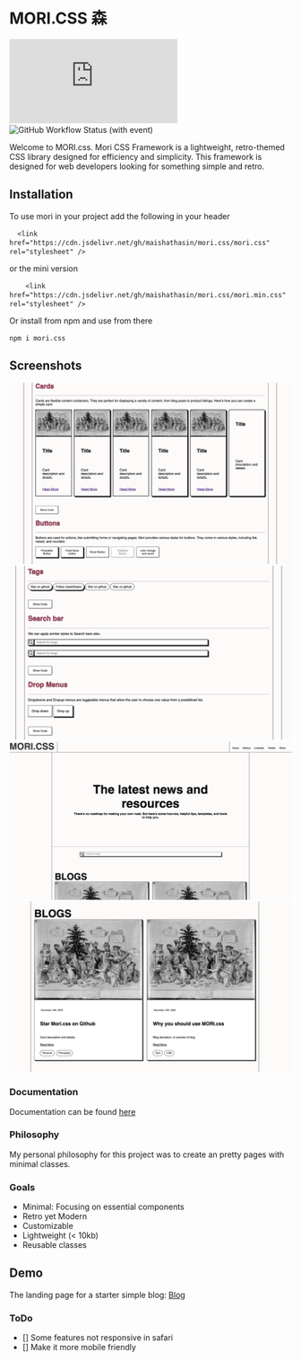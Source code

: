 # MORI.CSS 森

![npm](https://img.shields.io/npm/dt/mori.css)
![GitHub Workflow Status (with event)](https://img.shields.io/github/actions/workflow/status/maishathasin/mori.css/static.yml)





Welcome to MORI.css. Mori CSS Framework is a lightweight, retro-themed CSS library designed for efficiency and simplicity. This framework is designed for web developers looking for something simple and retro. 

## Installation 

To use mori in your project add the following in your header 
```  
  <link href="https://cdn.jsdelivr.net/gh/maishathasin/mori.css/mori.css" rel="stylesheet" />
```
or the mini version
```
    <link href="https://cdn.jsdelivr.net/gh/maishathasin/mori.css/mori.min.css" rel="stylesheet" />
```
 
 Or install from npm and use from there 
 ```
 npm i mori.css
 ```
## Screenshots 

![docs](docs-pic.png)
</br>
![docs](docs-pic2.png)
</br>
![Blog](blog1.png)
</br>
![Blog](blog2.png)

### Documentation

Documentation can be found [here](https://maishathasin.github.io/mori.css) 

### Philosophy

My personal philosophy for this project was to create an pretty pages with minimal classes.

### Goals

     
* Minimal: Focusing on essential components
* Retro yet Modern
* Customizable
* Lightweight (&lt; 10kb)  
* Reusable classes


## Demo 

The landing page for a starter simple blog: [Blog](https://maishathasin.github.io/mori.css/blog.html)


### ToDo 
- [] Some features not responsive in safari
- [] Make it more mobile friendly

